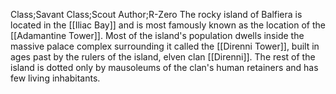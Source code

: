 Class;Savant Class;Scout Author;R-Zero
The rocky island of Balfiera is located in the [[Iliac Bay]] and is most famously known as the location of the [[Adamantine Tower]]. Most of the island's population dwells inside the massive palace complex surrounding it called the [[Direnni Tower]], built in ages past by the rulers of the island, elven clan [[Direnni]]. The rest of the island is dotted only by mausoleums of the clan's human retainers and has few living inhabitants.